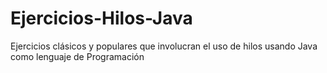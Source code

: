 # Ejercicios-Hilos-Java
Ejercicios clásicos y populares que involucran el uso de hilos usando Java como lenguaje de Programación
